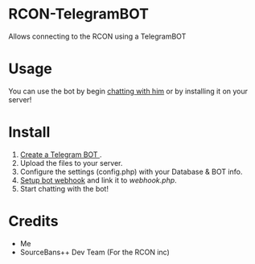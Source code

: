 # RCON-TelegramBOT
Allows connecting to the RCON using a TelegramBOT

# Usage
You can use the bot by begin [chatting with him](https://t.me/SM_API_BOT) or by installing it on your server!

# Install
1. [Create a Telegram BOT ](https://core.telegram.org/bots#3-how-do-i-create-a-bot).
2. Upload the files to your server.
3. Configure the settings (config.php) with your Database & BOT info.
4. [Setup bot webhook](https://core.telegram.org/bots/webhooks) and link it to *webhook.php*.
5. Start chatting with the bot!

# Credits
* Me
* SourceBans++ Dev Team (For the RCON inc)

